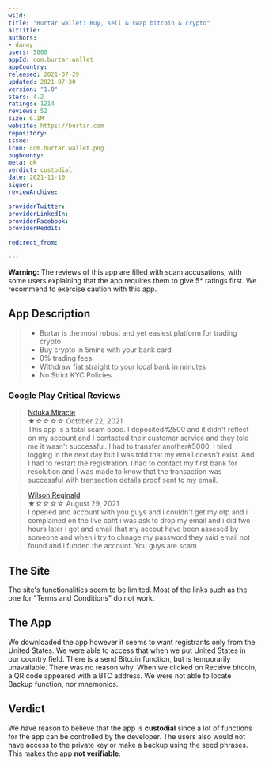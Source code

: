 ```yaml
---
wsId: 
title: "Burtar wallet: Buy, sell & swap bitcoin & crypto"
altTitle: 
authors:
- danny
users: 5000
appId: com.burtar.wallet
appCountry: 
released: 2021-07-29
updated: 2021-07-30
version: "1.0"
stars: 4.2
ratings: 1214
reviews: 52
size: 6.1M
website: https://burtar.com
repository: 
issue: 
icon: com.burtar.wallet.png
bugbounty: 
meta: ok
verdict: custodial
date: 2021-11-10
signer: 
reviewArchive:

providerTwitter: 
providerLinkedIn: 
providerFacebook: 
providerReddit: 

redirect_from:

---
```


**Warning:** The reviews of this app are filled with scam accusations, with some users explaining that the app requires them to give 5* ratings first. We recommend to exercise caution with this app.

## App Description

> - Burtar is the most robust and yet easiest platform for trading crypto
> - Buy crypto in 5mins with your bank card
> - 0% trading fees
> - Withdraw fiat straight to your local bank in minutes
> - No Strict KYC Policies

### Google Play Critical Reviews

> [Nduka Miracle](https://play.google.com/store/apps/details?id=com.burtar.wallet&reviewId=gp%3AAOqpTOFNeKbFBlmdknPTz5o7lIYwX-FAyFSFk62V-thIfYy3hhmWjCuDK50bNDe3Es83Hz5y-SNv8Sq9q0sI42U)<br>
  ★☆☆☆☆ October 22, 2021 <br>
       This app is a total scam oooo. I deposited#2500 and it didn't reflect on my account and I contacted their customer service and they told me it wasn't successful. I had to transfer another#5000. I tried logging in the next day but I was told that my email doesn't exist. And I had to restart the registration. I had to contact my first bank for resolution and I was made to know that the transaction was successful with transaction details proof sent to my email.

> [Wilson Reginald](https://play.google.com/store/apps/details?id=com.burtar.wallet&reviewId=gp%3AAOqpTOGZmvjPtxcgBBrWK4dIMgmy9nlS_GwJ7A0HGnE2tZ7hznQTV2DbbCNyXlZ9kQIBKc4aUdcHmhOEwc-wCZY)<br>
  ★☆☆☆☆ August 29, 2021 <br>
       I opened and account with you guys and i couldn't get my otp and i complained on the live caht i was ask to drop my email and i did two hours later i got and email that my accout have been assesed by someone and when i try to chnage my password they said email not found and i funded the account. You guys are scam

## The Site

The site's functionalities seem to be limited. Most of the links such as the one for "Terms and Conditions" do not work.

## The App

We downloaded the app however it seems to want registrants only from the United States. We were able to access that when we put United States in our country field. There is a send Bitcoin function, but is temporarily unavailable. There was no reason why. When we clicked on Receive bitcoin, a QR code appeared with a BTC address. We were not able to locate Backup function, nor mnemonics.

## Verdict

We have reason to believe that the app is **custodial** since a lot of functions for the app can be controlled by the developer. The users also would not have access to the private key or make a backup using the seed phrases. This makes the app **not verifiable**.
